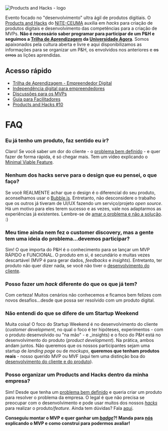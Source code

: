 
<img style="vertical-align: middle; display: block; margin-left: auto; margin-right: auto;" src="https://github.com/nite-ceuma/products-and-hacks/raw/gh-pages/img/logo.png" alt="Products and Hacks - logo">

Evento focado no "desenvolvimento" ultra ágil de produtos digitiais. O [Products and Hacks](http://nite.ceuma.br/wiki/doku.php?id=products-and-hacks) do [NITE-CEUMA](http://nite.ceuma.br) auxilia em _hacks_ para criação de produtos digitais e desenvolvimento das competências para a criação de MVPs. **Não é necessário saber programar para participar de um P&H e seguimos a [Trilha de Aprendizagem](https://universidadeagora.com/trilha-de-aprendizagem-products-and-hacks/) da [Universidade Agora](https://universidadeagora.com)**. Somos apaixonados pela cultura aberta e livre e aqui disponibilizamos as informações para se organizar um P&H, os envolvidos nos anteriores e ~~os erros~~ as lições aprendidas.

## Acesso rápido

  - [Trilha de Aprendizagem - Empreendedor Digital](https://universidadeagora.com/trilha-de-aprendizagem-empreendedor-digital/)
  - [Independência digital para empreendedores](https://productsandhacks.com/independencia-digital-para-empreendedores)
  - [Discussões para os MVPs](https://comunidade.universidadeagora.com/tags/mvp)
  - [Guia para Facilitadores](https://productsandhacks.com/guia-para-facilitadores)
  - [Products and Hacks #10](https://nite-ceuma.github.io/products-and-hacks/products-and-hacks-numero-10)
  
# FAQ
  
### Eu já tenho um produto, faz sentido eu ir?
Claro! Se você saber um dor do cliente - o [problema bem definido](https://universidadeagora.com/2018/06/06/25270/trilha-empreendedor-digital-defina-muito-bem-o-problema/) - e quer fazer de forma rápida, é só chegar mais. Tem um vídeo explicando o [Minimal Viable Feature](https://www.youtube.com/watch?v=DEXNf2xjyRw).
 
### Nenhum dos hacks serve para o design que eu pensei, o que faço?
Se você REALMENTE achar que o design é o diferencial do seu produto, aconselhamos usar o [Bubble.is](https://bubble.is). Entretanto, não desconsidere o trabalho que os outros já tiveram de UI/UX fazendo um serviço/projeto _open source_. Há um motivo para eles terem sucesso e as vezes, vale nos adaptarmos as experiências já existentes. Lembre-se de [amar o problema e não a solução](https://universidadeagora.com/2018/06/05/25245/trilha-empreendedor-digital-ame-o-problema-nao-a-solucao/). :)

### Meu time ainda nem fez o customer discovery, mas a gente tem uma ideia do problema...devemos participar?
Sim! O que importa do P&H é o conhecimento para se lançar um MVP RÁPIDO e FUNCIONAL. O produto em si, é secundário e muitas vezes descartável (MVP é para gerar dados, _feedbacks_ e _insights_). Entretanto, ter produto não quer dizer nada, se você não tiver o [desenvolvimento do cliente](https://pt.slideshare.net/startuplessonslearned/introduction-to-customer-development-at-the-lean-startup-intensive-at-web-20-expo-by-steve-blank/50-Product_Development_at_Lean_Startup).

### Posso fazer um _hack_ diferente do que os que já tem?
Com certeza! Muitos cenários não conhecemos e ficamos bem felizes com novos desafios...desde que possa ser resolvido com um produto digital.

### Não entendi do que se difere de um Startup Weekend
Muita coisa! O foco do Startup Weekend é no desenvolvimento do cliente (_customer development_, no qual o foco é ter hipóteses, experimentos - com o produto desenvolvido ou "na mão" - e _insights) e o foco do P&H está no desenvolvimento do produto (_product development_). Na prática, ambos andam juntos. Não queremos que os nossos participantes sejam uma startup de _landing page_ ou de _mockups_, **queremos que tenham produtos reais** - nosso querido MVP ou MVF (aqui tem uma distinção boa do [desenvolvimento do cliente e do produto](https://pt.slideshare.net/startuplessonslearned/introduction-to-customer-development-at-the-lean-startup-intensive-at-web-20-expo-by-steve-blank/50-Product_Development_at_Lean_Startup)). 

### Posso organizar um Products and Hacks dentro da minha empresa?
Sim! Desde que tenha um [problema bem definido](https://universidadeagora.com/2018/06/06/25270/trilha-empreendedor-digital-defina-muito-bem-o-problema/) e queria criar um produto para resolver o problema da empresa. O legal é que não precisa se preocupar com o desenvolvimento e pode usar muitos dos nossos _[hacks](https://universidadeagora.com/trilha-de-aprendizagem-products-and-hacks/)_ para realizar o produto/_feature_. Ainda tem dúvidas? Fala [aqui](https://universidadeagora.com/contato/).

 **Conseguiu montar o MVP e quer ganhar um [_badge_](https://comunidade.universidadeagora.com/badges)?! Manda para [nós](https://universidadeagora.com/contato/) explicando o MVP e como construi para podermos avaliar!** 
